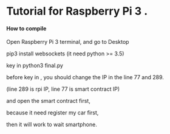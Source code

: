 # Tutorial for Raspberry Pi 3 .

#### How to compile

Open Raspberry Pi 3 terminal, and go to Desktop 

pip3 install websockets  (it need python >= 3.5)

key in python3 final.py

before key in , you should change the IP in the line 77 and 289.

(line 289 is rpi IP, line 77 is smart contract IP)

and open the smart contract first,

because it need register my car first,

then it will work to wait smartphone.
